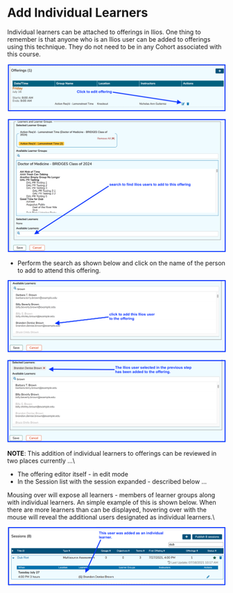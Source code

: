 # Add Individual Learners

Individual learners can be attached to offerings in Ilios. One thing to remember is that anyone who is an Ilios user can be added to offerings using this technique. They do not need to be in any Cohort associated with this course.

![](../../.gitbook/assets/edit_indiv.png)

![](../../.gitbook/assets/edit_indiv2.png)

* Perform the search as shown below and click on the name of the person to add to attend this offering. 

![](../../.gitbook/assets/edit_indiv3.png)

![](../../.gitbook/assets/edit_indiv4.png)

**NOTE**: This addition of individual learners to offerings can be reviewed in two places currently ...\


* The offering editor itself - in edit mode 
* In the Session list with the session expanded - described below ...

Mousing over will expose all learners - members of learner groups along with individual learners. An simple example of this is shown below. When there are more learners than can be displayed, hovering over with the mouse will reveal the additional users designated as individual learners.\


![](<../../.gitbook/assets/edit_indiv5 (1).png>)
